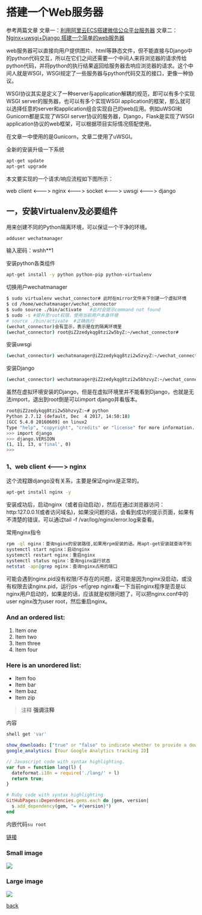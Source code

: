 # 搭建一个Web服务器
参考两篇文章
文章一：[利用阿里云ECS搭建微信公众平台服务器](https://blog.csdn.net/xidian_db/article/details/53332775)
文章二：[Nginx+uwsgi+Django 搭建一个简单的web服务器](https://blog.csdn.net/djskl/article/details/46288759?utm_source=blogxgwz5)

web服务器可以直接向用户提供图片、html等静态文件，但不能直接与Django中的python代码交互，所以在它们之间还需要一个中间人来将浏览器的请求传给python代码，并将python的执行结果返回给服务器去响应浏览器的请求。这个中间人就是WSGI，WSGI规定了一些服务器与python代码交互的接口，更像一种协议。

WSGI协议其实是定义了一种server与application解耦的规范，即可以有多个实现WSGI server的服务器，也可以有多个实现WSGI application的框架，那么就可以选择任意的server和application组合实现自己的web应用。例如uWSGI和Gunicorn都是实现了WSGI server协议的服务器，Django，Flask是实现了WSGI application协议的web框架，可以根据项目实际情况搭配使用。

在文章一中使用的是Gunicorn，文章二使用了uWSGI。

全新的安装升级一下系统
```sh
apt-get update
apt-get upgrade
```

本文要实现的一个请求/响应流程如下图所示：

web client  <---> nginx <---> socket <---> uwsgi <---> django



## 一，安装Virtualenv及必要组件
用来创建不同的Python隔离环境，可以保证一个干净的环境。
```sh
adduser wechatmanager
```
输入密码：wshh**1


安装python各类组件
```sh
apt-get install -y python python-pip python-virtualenv
```

切换用户wechatmanager
```sh
$ sudo virtualenv wechat_connector# 此时在mirror文件夹下创建一个虚拟环境
$ cd /home/wechatmanager/wechat_connector 
$ sudo source ./bin/activate   #此时会提示command not found
$ sudo -s #提升至root权限，使用当前用户本身环境
# source ./bin/activate  #正确执行
(wechat_connector)会有显示，表示是在的隔离环境里
(wechat_connector) root@iZ2zedykqg8tzi2w5byZ:~/wechat_connector#

```

安装uwsgi
```sh
(wechat_connector) wechatmanager@iZ2zedykqg8tzi2w5zvyZ:~/wechat_connector$ sudo pip install uwsgi 
```

安装Django
```sh
(wechat_connector) wechatmanager@iZ2zedykqg8tzi2w5bhzvyZ:~/wechat_connector$ sudo pip install Django==1.11.13

```
虽然在虚拟环境安装的Django，但是在虚拟环境里并不能看到Django，也就是无法import，退出到root倒是可以import django并看版本。

```sh
root@iZ2zedykqg8tzi2w5bhzvyZ:~# python
Python 2.7.12 (default, Dec  4 2017, 14:50:18)
[GCC 5.4.0 20160609] on linux2
Type "help", "copyright", "credits" or "license" for more information.
>>> import django
>>> django.VERSION
(1, 11, 13, u'final', 0)
>>>
```


### 1、web client <---> nginx
这个流程跟django没有关系，主要是保证nginx是正常的。
```sh
apt-get install nginx -y
```
安装成功后，启动nginx（或者自动启动），然后在通过浏览器访问：http:127.0.0.1(或者访问域名)，如果没问题的话，会看到成功的提示页面，如果有不清楚的错误，可以通过tail -f /var/log/nginx/error.log来查看。

常用nginx指令
```sh
rpm -ql nginx：查询nginx的安装路径,如果用rpm安装的话。用apt-get安装就查询不到
systemctl start nginx：启动nginx
systemctl restart nginx：重启nginx
systemctl status nginx：查询nginx运行状态
netstat -apn|grep nginx：查询nginx占用的端口
```
可能会遇到nginx.pid没有权限/不存在的问题，这可能是因为nginx没启动，或没有权限去读nginx.pid，运行ps -ef|grep nginx看一下当前nginx程序是否是以nginx用户启动的，如果是的话，应该就是权限问题了，可以把nginx.conf中的user nginx改为user root，然后重启nginx。


### And an ordered list:
1.  Item one
1.  Item two
1.  Item three
1.  Item four

### Here is an unordered list:
*   Item foo
*   Item bar
*   Item baz
*   Item zip

> 注释
> **强调注释**

内容

```sh
shell get 'var'
```

```yml
show_downloads: ["true" or "false" to indicate whether to provide a download URL]
google_analytics: [Your Google Analytics tracking ID]
```

```js
// Javascript code with syntax highlighting.
var fun = function lang(l) {
  dateformat.i18n = require('./lang/' + l)
  return true;
}
```

```ruby
# Ruby code with syntax highlighting
GitHubPages::Dependencies.gems.each do |gem, version|
  s.add_dependency(gem, "= #{version}")
end
```

内嵌代码`su root`

[链接](http://123.com/art/abc.htm)

### Small image

![](https://assets-cdn.github.com/images/icons/emoji/octocat.png)

### Large image

![](https://guides.github.com/activities/hello-world/branching.png)

[back](../)
